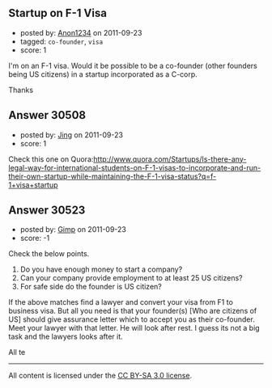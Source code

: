 ## Startup on F-1 Visa

- posted by: [Anon1234](https://stackexchange.com/users/-1/13477-anon1234) on 2011-09-23
- tagged: `co-founder`, `visa`
- score: 1

I'm on an F-1 visa. Would it be possible to be a co-founder (other founders being US citizens) in a startup incorporated as a C-corp.

Thanks


## Answer 30508

- posted by: [Jing](https://stackexchange.com/users/-1/13479-jing) on 2011-09-23
- score: 1

<p>Check this one on Quora:<a href="http://www.quora.com/Startups/Is-there-any-legal-way-for-international-students-on-F-1-visas-to-incorporate-and-run-their-own-startup-while-maintaining-the-F-1-visa-status?q=f-1%20visa%20startup" rel="nofollow">http://www.quora.com/Startups/Is-there-any-legal-way-for-international-students-on-F-1-visas-to-incorporate-and-run-their-own-startup-while-maintaining-the-F-1-visa-status?q=f-1+visa+startup</a></p>



## Answer 30523

- posted by: [Gimp](https://stackexchange.com/users/-1/13350-gimp) on 2011-09-23
- score: -1

Check the below points.

1) Do you have enough money to start a company?
2) Can your company provide employment to at least 25 US citizens?
3) For safe side do the founder is US citizen?

If the above matches find a lawyer and convert your visa from F1 to business visa. But all you need is that your founder(s) [Who are citizens of US] should give assurance letter which to accept you as their co-founder. Meet your lawyer with that letter. He will look after rest.
I guess its not a big task and the lawyers looks after it.


All te



---

All content is licensed under the [CC BY-SA 3.0 license](https://creativecommons.org/licenses/by-sa/3.0/).
